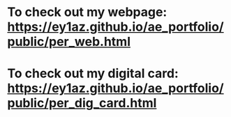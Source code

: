 # To check out my webpage: https://ey1az.github.io/ae_portfolio/public/per_web.html
# To check out my digital card: https://ey1az.github.io/ae_portfolio/public/per_dig_card.html

